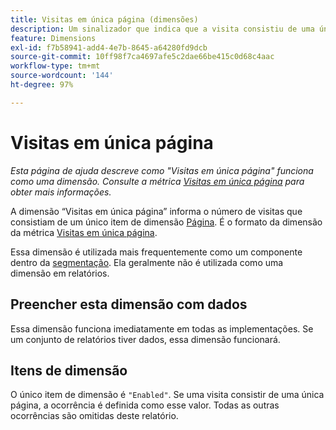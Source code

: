 ```yaml
---
title: Visitas em única página (dimensões)
description: Um sinalizador que indica que a visita consistiu de uma única página.
feature: Dimensions
exl-id: f7b58941-add4-4e7b-8645-a64280fd9dcb
source-git-commit: 10ff98f7ca4697afe5c2dae66be415c0d68c4aac
workflow-type: tm+mt
source-wordcount: '144'
ht-degree: 97%

---
```


# Visitas em única página

*Esta página de ajuda descreve como &quot;Visitas em única página&quot; funciona como uma dimensão. Consulte a métrica [Visitas em única página](../metrics/single-page-visits.md) para obter mais informações.*

A dimensão “Visitas em única página” informa o número de visitas que consistiam de um único item de dimensão [Página](page.md). É o formato da dimensão da métrica [Visitas em única página](../metrics/single-page-visits.md).

Essa dimensão é utilizada mais frequentemente como um componente dentro da [segmentação](../segmentation/seg-home.md). Ela geralmente não é utilizada como uma dimensão em relatórios.

## Preencher esta dimensão com dados

Essa dimensão funciona imediatamente em todas as implementações. Se um conjunto de relatórios tiver dados, essa dimensão funcionará.

## Itens de dimensão

O único item de dimensão é `"Enabled"`. Se uma visita consistir de uma única página, a ocorrência é definida como esse valor. Todas as outras ocorrências são omitidas deste relatório.
